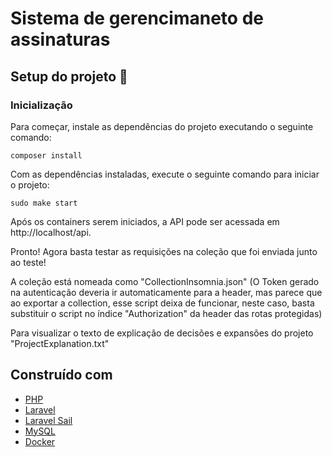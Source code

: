 # Sistema de gerencimaneto de assinaturas

## Setup do projeto 🚀

### Inicialização

Para começar, instale as dependências do projeto executando o seguinte comando:

```
composer install
```

Com as dependências instaladas, execute o seguinte comando para iniciar o projeto:

```
sudo make start
```

Após os containers serem iniciados, a API pode ser acessada em http://localhost/api.

Pronto! Agora basta testar as requisições na coleção que foi enviada junto ao teste!

A coleção está nomeada como "CollectionInsomnia.json" (O Token gerado na autenticação deveria ir
automaticamente para a header, mas parece que ao exportar a collection, esse script deixa de funcionar,
neste caso, basta substituir o script no índice "Authorization" da header das rotas protegidas)

Para visualizar o texto de explicação de decisões e expansões do projeto "ProjectExplanation.txt"

## Construído com

* [PHP](https://www.php.net/)
* [Laravel](https://laravel.com/)
* [Laravel Sail](https://laravel.com/docs/11.x/sail)
* [MySQL](https://www.mysql.com/)
* [Docker](https://www.docker.com/)
